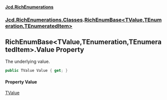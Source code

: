 #### [Jcd.RichEnumerations](index.md 'index')

### [Jcd.RichEnumerations.Classes](Jcd.RichEnumerations.Classes.md 'Jcd.RichEnumerations.Classes').[RichEnumBase&lt;TValue,TEnumeration,TEnumeratedItem&gt;](Jcd.RichEnumerations.Classes.RichEnumBase_TValue,TEnumeration,TEnumeratedItem_.md 'Jcd.RichEnumerations.Classes.RichEnumBase<TValue,TEnumeration,TEnumeratedItem>')

## RichEnumBase<TValue,TEnumeration,TEnumeratedItem>.Value Property

The underlying value.

```csharp
public TValue Value { get; }
```

#### Property Value

[TValue](Jcd.RichEnumerations.Classes.RichEnumBase_TValue,TEnumeration,TEnumeratedItem_.md#Jcd.RichEnumerations.Classes.RichEnumBase_TValue,TEnumeration,TEnumeratedItem_.TValue 'Jcd.RichEnumerations.Classes.RichEnumBase<TValue,TEnumeration,TEnumeratedItem>.TValue')